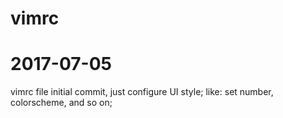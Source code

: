 # vimrc
# 2017-07-05
vimrc file initial commit, just configure UI style;
like: set number, colorscheme, and so on;
